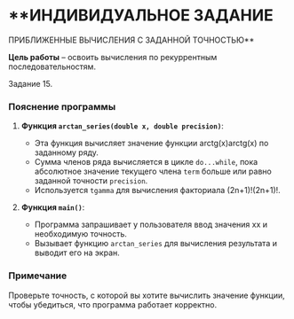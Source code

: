 # **ИНДИВИДУАЛЬНОЕ ЗАДАНИЕ  
ПРИБЛИЖЕННЫЕ ВЫЧИСЛЕНИЯ С ЗАДАННОЙ ТОЧНОСТЬЮ**

**Цель работы** – освоить вычисления по рекуррентным последовательностям.

Задание 15.



### Пояснение программы

1. **Функция `arctan_series(double x, double precision)`**:
    
    - Эта функция вычисляет значение функции arctg(x)arctg(x) по заданному ряду.
    - Сумма членов ряда вычисляется в цикле `do...while`, пока абсолютное значение текущего члена `term` больше или равно заданной точности `precision`.
    - Используется `tgamma` для вычисления факториала (2n+1)!(2n+1)!.

1. **Функция `main()`**:
    
    - Программа запрашивает у пользователя ввод значения xx и необходимую точность.
    - Вызывает функцию `arctan_series` для вычисления результата и выводит его на экран.

### Примечание

Проверьте точность, с которой вы хотите вычислить значение функции, чтобы убедиться, что программа работает корректно.